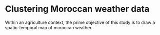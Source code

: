 # Clustering Moroccan weather data

Within an agriculture context, the prime objective of this study is to draw a spatio-temporal map of moroccan weather.

